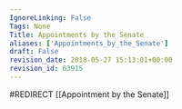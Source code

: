 ```yaml
---
IgnoreLinking: False
Tags: None
Title: Appointments by the Senate
aliases: ['Appointments_by_the_Senate']
draft: False
revision_date: 2018-05-27 15:13:01+00:00
revision_id: 63915
---
```


#REDIRECT [[Appointment by the Senate]]